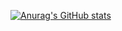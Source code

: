 [![Anurag's GitHub stats](https://github-readme-stats.vercel.app/api?username=woshahua)](https://github.com/anuraghazra/github-readme-stats)
